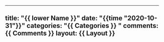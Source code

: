 ----
title:  "{{ lower Name }}"
date:  "{{time "2020-10-31"}}"
categories: "{{ Categories }} "
comments: {{ Comments }}
layout: {{ Layout }}
----

